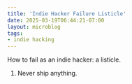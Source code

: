 ```yaml
---
title: 'Indie Hacker Failure Listicle'
date: 2025-03-19T06:44:21-07:00
layout: microblog
tags:
- indie hacking
---
```


How to fail as an indie hacker: a listicle.

1. Never ship anything.
